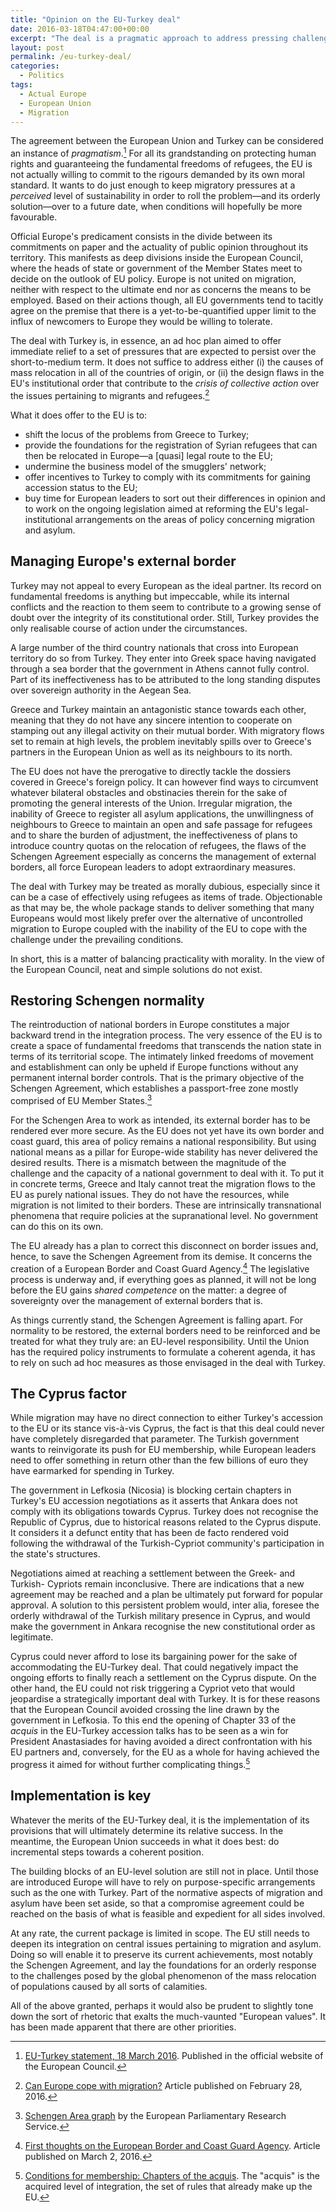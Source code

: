 ```yaml
---
title: "Opinion on the EU-Turkey deal"
date: 2016-03-18T04:47:00+00:00
excerpt: "The deal is a pragmatic approach to address pressing challenges."
layout: post
permalink: /eu-turkey-deal/
categories:
  - Politics
tags:
  - Actual Europe
  - European Union
  - Migration
---
```

The agreement between the European Union and Turkey can be considered an instance of *pragmatism*.[^EUTurkeyEUCO] For all its grandstanding on protecting human rights and guaranteeing the fundamental freedoms of refugees, the EU is not actually willing to commit to the rigours demanded by its own moral standard. It wants to do just enough to keep migratory pressures at a *perceived* level of sustainability in order to roll the problem—and its orderly solution—over to a future date, when conditions will hopefully be more favourable.

Official Europe's predicament consists in the divide between its commitments on paper and the actuality of public opinion throughout its territory. This manifests as deep divisions inside the European Council, where the heads of state or government of the Member States meet to decide on the outlook of EU policy. Europe is not united on migration, neither with respect to the ultimate end nor as concerns the means to be employed. Based on their actions though, all EU governments tend to tacitly agree on the premise that there is a yet-to-be-quantified upper limit to the influx of newcomers to Europe they would be willing to tolerate.

The deal with Turkey is, in essence, an ad hoc plan aimed to offer immediate relief to a set of pressures that are expected to persist over the short-to-medium term. It does not suffice to address either (i) the causes of mass relocation in all of the countries of origin, or (ii) the design flaws in the EU's institutional order that contribute to the *crisis of collective action* over the issues pertaining to migrants and refugees.[^EUDealMigration]

What it does offer to the EU is to:

- shift the locus of the problems from Greece to Turkey;
- provide the foundations for the registration of Syrian refugees that can then be relocated in Europe—a [quasi] legal route to the EU;
- undermine the business model of the smugglers' network;
- offer incentives to Turkey to comply with its commitments for gaining accession status to the EU;
- buy time for European leaders to sort out their differences in opinion and to work on the ongoing legislation aimed at reforming the EU's legal-institutional arrangements on the areas of policy concerning migration and asylum.

## Managing Europe's external border

Turkey may not appeal to every European as the ideal partner. Its record on fundamental freedoms is anything but impeccable, while its internal conflicts and the reaction to them seem to contribute to a growing sense of doubt over the integrity of its constitutional order. Still, Turkey provides the only realisable course of action under the circumstances.

A large number of the third country nationals that cross into European territory do so from Turkey. They enter into Greek space having navigated through a sea border that the government in Athens cannot fully control. Part of its ineffectiveness has to be attributed to the long standing disputes over sovereign authority in the Aegean Sea.

Greece and Turkey maintain an antagonistic stance towards each other, meaning that they do not have any sincere intention to cooperate on stamping out any illegal activity on their mutual border. With migratory flows set to remain at high levels, the problem inevitably spills over to Greece's partners in the European Union as well as its neighbours to its north.

The EU does not have the prerogative to directly tackle the dossiers covered in Greece's foreign policy. It can however find ways to circumvent whatever bilateral obstacles and obstinacies therein for the sake of promoting the general interests of the Union. Irregular migration, the inability of Greece to register all asylum applications, the unwillingness of neighbours to Greece to maintain an open and safe passage for refugees and to share the burden of adjustment, the ineffectiveness of plans to introduce country quotas on the relocation of refugees, the flaws of the Schengen Agreement especially as concerns the management of external borders, all force European leaders to adopt extraordinary measures.

The deal with Turkey may be treated as morally dubious, especially since it can be a case of effectively using refugees as items of trade. Objectionable as that may be, the whole package stands to deliver something that many Europeans would most likely prefer over the alternative of uncontrolled migration to Europe coupled with the inability of the EU to cope with the challenge under the prevailing conditions.

In short, this is a matter of balancing practicality with morality. In the view of the European Council, neat and simple solutions do not exist.

## Restoring Schengen normality

The reintroduction of national borders in Europe constitutes a major backward trend in the integration process. The very essence of the EU is to create a space of fundamental freedoms that transcends the nation state in terms of its territorial scope. The intimately linked freedoms of movement and establishment can only be upheld if Europe functions without any permanent internal border controls. That is the primary objective of the Schengen Agreement, which establishes a passport-free zone mostly comprised of EU Member States.[^SchengenGraph]

For the Schengen Area to work as intended, its external border has to be rendered ever more secure. As the EU does not yet have its own border and coast guard, this area of policy remains a national responsibility. But using national means as a pillar for Europe-wide stability has never delivered the desired results. There is a mismatch between the magnitude of the challenge and the capacity of a national government to deal with it. To put it in concrete terms, Greece and Italy cannot treat the migration flows to the EU as purely national issues. They do not have the resources, while migration is not limited to their borders. These are intrinsically transnational phenomena that require policies at the supranational level. No government can do this on its own.

The EU already has a plan to correct this disconnect on border issues and, hence, to save the Schengen Agreement from its demise. It concerns the creation of a European Border and Coast Guard Agency.[^EUBorders] The legislative process is underway and, if everything goes as planned, it will not be long before the EU gains *shared competence* on the matter: a degree of sovereignty over the management of external borders that is.

As things currently stand, the Schengen Agreement is falling apart. For normality to be restored, the external borders need to be reinforced and be treated for what they truly are: an EU-level responsibility. Until the Union has the required policy instruments to formulate a coherent agenda, it has to rely on such ad hoc measures as those envisaged in the deal with Turkey.

## The Cyprus factor

While migration may have no direct connection to either Turkey's accession to the EU or its stance vis-à-vis Cyprus, the fact is that this deal could never have completely disregarded that parameter. The Turkish government wants to reinvigorate its push for EU membership, while European leaders need to offer something in return other than the few billions of euro they have earmarked for spending in Turkey.

The government in Lefkosia (Nicosia) is blocking certain chapters in Turkey's EU accession negotiations as it asserts that Ankara does not comply with its obligations towards Cyprus. Turkey does not recognise the Republic of Cyprus, due to historical reasons related to the Cyprus dispute. It considers it a defunct entity that has been de facto rendered void following the withdrawal of the Turkish-Cypriot community's participation in the state's structures.

Negotiations aimed at reaching a settlement between the Greek- and Turkish- Cypriots remain inconclusive. There are indications that a new agreement may be reached and a plan be ultimately put forward for popular approval. A solution to this persistent problem would, inter alia, foresee the orderly withdrawal of the Turkish military presence in Cyprus, and would make the government in Ankara recognise the new constitutional order as legitimate.

Cyprus could never afford to lose its bargaining power for the sake of accommodating the EU-Turkey deal. That could negatively impact the ongoing efforts to finally reach a settlement on the Cyprus dispute. On the other hand, the EU could not risk triggering a Cypriot veto that would jeopardise a strategically important deal with Turkey. It is for these reasons that the European Council avoided crossing the line drawn by the government in Lefkosia. To this end the opening of Chapter 33 of the *acquis* in the EU-Turkey accession talks has to be seen as a win for President Anastasiades for having avoided a direct confrontation with his EU partners and, conversely, for the EU as a whole for having achieved the progress it aimed for without further complicating things.[^AcquisChapters]

## Implementation is key

Whatever the merits of the EU-Turkey deal, it is the implementation of its provisions that will ultimately determine its relative success. In the meantime, the European Union succeeds in what it does best: do incremental steps towards a coherent position.

The building blocks of an EU-level solution are still not in place. Until those are introduced Europe will have to rely on purpose-specific arrangements such as the one with Turkey. Part of the normative aspects of migration and asylum have been set aside, so that a compromise agreement could be reached on the basis of what is feasible and expedient for all sides involved.

At any rate, the current package is limited in scope. The EU still needs to deepen its integration on central issues pertaining to migration and asylum. Doing so will enable it to preserve its current achievements, most notably the Schengen Agreement, and lay the foundations for an orderly response to the challenges posed by the global phenomenon of the mass relocation of populations caused by all sorts of calamities.

All of the above granted, perhaps it would also be prudent to slightly tone down the sort of rhetoric that exalts the much-vaunted "European values". It has been made apparent that there are other priorities.

[^EUTurkeyEUCO]: [EU-Turkey statement, 18 March 2016](http://www.consilium.europa.eu/en/press/press-releases/2016/03/18-eu-turkey-statement/). Published in the official website of the European Council.

[^EUDealMigration]: [Can Europe cope with migration?](/can-europe-cope-migration/) Article published on February 28, 2016.

[^EUBorders]: [First thoughts on the European Border and Coast Guard Agency](/eu-border-coast-guard/). Article published on March 2, 2016.

[^SchengenGraph]: [Schengen Area graph](http://epthinktank.eu/2016/02/19/differentiated-integration-in-the-european-union/differing-degrees-of-european-integration-fig-2/) by the European Parliamentary Research Service.

[^AcquisChapters]: [Conditions for membership: Chapters of the acquis](http://ec.europa.eu/enlargement/policy/conditions-membership/chapters-of-the-acquis/index_en.htm). The "acquis" is the acquired level of integration, the set of rules that already make up the EU.

